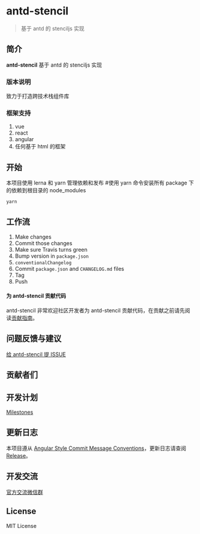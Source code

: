 # antd-stencil

> 基于 antd 的 stenciljs 实现

## 简介

**antd-stencil** 基于 antd 的 stenciljs 实现

### 版本说明

致力于打造跨技术栈组件库

### 框架支持

1. vue
2. react
3. angular
4. 任何基于 html 的框架

## 开始

本项目使用 lerna 和 yarn 管理依赖和发布 #使用 yarn 命令安装所有 package 下的依赖到根目录的 node_modules

```bash
yarn
```

## 工作流

1. Make changes
1. Commit those changes
1. Make sure Travis turns green
1. Bump version in `package.json`
1. `conventionalChangelog`
1. Commit `package.json` and `CHANGELOG.md` files
1. Tag
1. Push

#### 为 antd-stencil 贡献代码

antd-stencil 非常欢迎社区开发者为 antd-stencil 贡献代码，在贡献之前请先阅读[贡献指南](https://github.com/grasilife/stenciljs-antd/master/.github/CONTRIBUTING.md)。

## 问题反馈与建议

[给 antd-stencil 提 ISSUE](https://tls.jd.com/taro-issue-helper/)

## 贡献者们

<a href="https://github.com/grasilife/antd-stencil/graphs/contributors"></a>

## 开发计划

[Milestones](https://github.com/grasilife/antd-stencil/milestones)

## 更新日志

本项目遵从 [Angular Style Commit Message Conventions](https://gist.github.com/stephenparish/9941e89d80e2bc58a153)，更新日志请查阅 [Release](https://github.com/grasilife/antd-stencil/CHANGELOG)。

## 开发交流

[官方交流微信群]()

## License

MIT License
